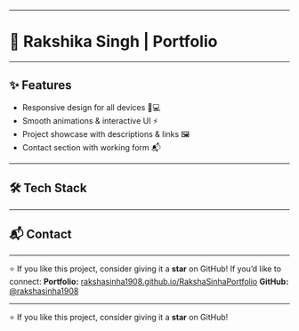 
---
# 🌸 Rakshika Singh | Portfolio



---

## ✨ Features

- Responsive design for all devices 📱💻  
- Smooth animations & interactive UI ⚡  
- Project showcase with descriptions & links 🖼️  
- Contact section with working form 📬  


---

## 🛠️ Tech Stack




---

## 📬 Contact

---
⭐ If you like this project, consider giving it a **star** on GitHub!
If you’d like to connect:
**Portfolio:** [rakshasinha1908.github.io/RakshaSinhaPortfolio](https://raksha-sinha-portfolio-f5sb.vercel.app/)
**GitHub:** [@rakshasinha1908](https://github.com/rakshasinha1908)

---

⭐ If you like this project, consider giving it a **star** on GitHub!
